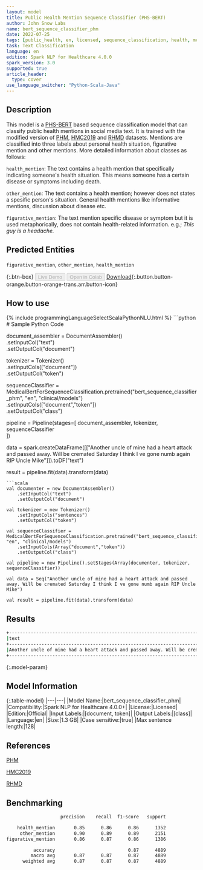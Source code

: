```yaml
---
layout: model
title: Public Health Mention Sequence Classifier (PHS-BERT)
author: John Snow Labs
name: bert_sequence_classifier_phm
date: 2022-07-25
tags: [public_health, en, licensed, sequence_classification, health, mention]
task: Text Classification
language: en
edition: Spark NLP for Healthcare 4.0.0
spark_version: 3.0
supported: true
article_header:
  type: cover
use_language_switcher: "Python-Scala-Java"
---
```


## Description

This model is a [PHS-BERT](https://huggingface.co/publichealthsurveillance/PHS-BERT) based sequence classification model that can classify public health mentions in social media text. It is trained with the modified version of [PHM](https://arxiv.org/abs/1802.09130), [HMC2019](https://dl.acm.org/doi/abs/10.1145/3366423.3380198)   and [RHMD](https://dl.acm.org/doi/abs/10.1145/3485447.3512129) datasets. Mentions are classified into three labels about personal health situation, figurative mention and other mentions. More detailed information about classes as follows:

`health_mention`: The text contains a health mention that specifically indicating someone's health situation.  This means someone has a certain disease or symptoms including death.   

`other_mention`: The text contains a health mention; however does not states a spesific person's situation. General health mentions like informative mentions, discussion about disease etc.

`figurative_mention`: The text mention specific disease or symptom but it is used metaphorically, does not contain health-related information. e.g.; *This guy is a headache.*

## Predicted Entities

`figurative_mention`, `other_mention`, `health_mention`

{:.btn-box}
<button class="button button-orange" disabled>Live Demo</button>
<button class="button button-orange" disabled>Open in Colab</button>
[Download](https://s3.amazonaws.com/auxdata.johnsnowlabs.com/clinical/models/bert_sequence_classifier_phm_en_4.0.0_3.0_1658746315237.zip){:.button.button-orange.button-orange-trans.arr.button-icon}

## How to use



<div class="tabs-box" markdown="1">
{% include programmingLanguageSelectScalaPythonNLU.html %}
```python
# Sample Python Code

document_assembler = DocumentAssembler() \
    .setInputCol("text") \
    .setOutputCol("document")

tokenizer = Tokenizer() \
    .setInputCols(["document"]) \
    .setOutputCol("token")

sequenceClassifier = MedicalBertForSequenceClassification.pretrained("bert_sequence_classifier_phm", "en", "clinical/models")\
    .setInputCols(["document","token"])\
    .setOutputCol("class")

pipeline = Pipeline(stages=[
    document_assembler, 
    tokenizer,
    sequenceClassifier    
])

data = spark.createDataFrame([["Another uncle of mine had a heart attack and passed away. Will be cremated Saturday I think I ve gone numb again RIP Uncle Mike"]]).toDF("text")

result = pipeline.fit(data).transform(data)
```
```scala
val documenter = new DocumentAssembler() 
    .setInputCol("text") 
    .setOutputCol("document")

val tokenizer = new Tokenizer()
    .setInputCols("sentences")
    .setOutputCol("token")

val sequenceClassifier = MedicalBertForSequenceClassification.pretrained("bert_sequence_classifier_phm", "en", "clinical/models")
    .setInputCols(Array("document","token"))
    .setOutputCol("class")

val pipeline = new Pipeline().setStages(Array(documenter, tokenizer, sequenceClassifier))

val data = Seq("Another uncle of mine had a heart attack and passed away. Will be cremated Saturday I think I ve gone numb again RIP Uncle Mike")

val result = pipeline.fit(data).transform(data)
```
</div>

## Results

```bash
+-------------------------------------------------------------------------------------------------------------------------------+----------------+
|text                                                                                                                           |class           |
+-------------------------------------------------------------------------------------------------------------------------------+----------------+
|Another uncle of mine had a heart attack and passed away. Will be cremated Saturday I think I ve gone numb again RIP Uncle Mike|[health_mention]|
+-------------------------------------------------------------------------------------------------------------------------------+----------------+
```

{:.model-param}
## Model Information

{:.table-model}
|---|---|
|Model Name:|bert_sequence_classifier_phm|
|Compatibility:|Spark NLP for Healthcare 4.0.0+|
|License:|Licensed|
|Edition:|Official|
|Input Labels:|[document, token]|
|Output Labels:|[class]|
|Language:|en|
|Size:|1.3 GB|
|Case sensitive:|true|
|Max sentence length:|128|

## References

[PHM](https://arxiv.org/abs/1802.09130)

[HMC2019](https://dl.acm.org/doi/abs/10.1145/3366423.3380198)

[RHMD](https://dl.acm.org/doi/abs/10.1145/3485447.3512129)

## Benchmarking

```bash
                    precision    recall  f1-score   support 

    health_mention       0.85      0.86      0.86      1352 
     other_mention       0.90      0.89      0.89      2151 
figurative_mention       0.86      0.87      0.86      1386 

          accuracy                           0.87      4889 
         macro avg       0.87      0.87      0.87      4889 
      weighted avg       0.87      0.87      0.87      4889 
```
